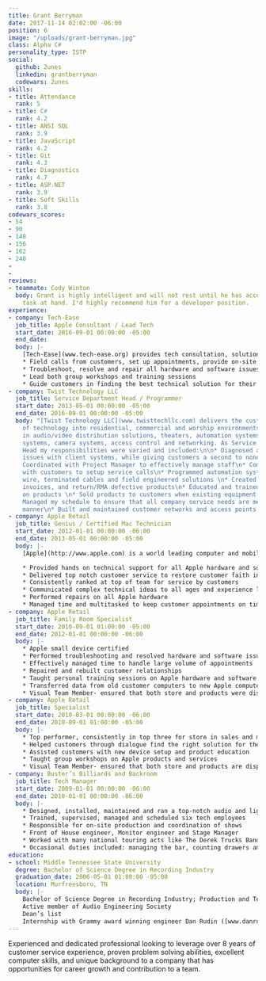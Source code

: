 ```yaml
---
title: Grant Berryman
date: 2017-11-14 02:02:00 -06:00
position: 6
image: "/uploads/grant-berryman.jpg"
class: Alpha C#
personality_type: ISTP
social:
  github: 2unes
  linkedin: grantberryman
  codewars: 2unes
skills:
- title: Attendance
  rank: 5
- title: C#
  rank: 4.2
- title: ANSI SQL
  rank: 3.9
- title: JavaScript
  rank: 4.2
- title: Git
  rank: 4.3
- title: Diagnostics
  rank: 4.7
- title: ASP.NET
  rank: 3.9
- title: Soft Skills
  rank: 3.8
codewars_scores:
- 54
- 90
- 148
- 156
- 162
- 248
- 
- 
reviews:
- teammate: Cody Winton
  body: Grant is highly intelligent and will not rest until he has accomplished the
    task at hand. I'd highly recommend him for a developer position.
experience:
- company: Tech-Ease
  job_title: Apple Consultant / Lead Tech
  start_date: 2016-09-01 00:00:00 -05:00
  end_date: 
  body: |-
    [Tech-Ease](www.tech-ease.org) provides tech consultation, solutions, training and repairs for all Apple products.  As Lead Tech, I am an independent contractor and work with minimal oversight. My duties include:
    * Field calls from customers, set up appointments, provide on-site personal or business consultation and expertise
    * Troubleshoot, resolve and repair all hardware and software issues on all Apple products
    * Lead both group workshops and training sessions
    * Guide customers in finding the best technical solution for their needs
- company: Twist Technology LLC
  job_title: Service Department Head / Programmer
  start_date: 2013-05-01 00:00:00 -05:00
  end_date: 2016-09-01 00:00:00 -05:00
  body: "[Twist Technology LLC](www.twisttechllc.com) delivers the custom integration
    of technology into residential, commercial and worship environments. Twist specializes
    in audio/video distribution solutions, theaters, automation systems, lighting
    systems, camera systems, access control and networking. As Service Department
    Head my responsibilities were varied and included:\n\n* Diagnosed and resolved
    issues with client systems, while giving customers a second to none experience\n*
    Coordinated with Project Manager to effectively manage staff\n* Communicated directly
    with customers to setup service calls\n* Programmed automation systems, pulled
    wire, terminated cables and field engineered solutions \n* Created service tickets,
    invoices, and return/RMA defective products\n* Educated and trained customers
    on products \n* Sold products to customers when existing equipment has failed\n*
    Managed my schedule to ensure that all company service needs are met in a timely
    manner\n* Built and maintained customer networks and access points "
- company: Apple Retail
  job_title: Genius / Certified Mac Technician
  start_date: 2012-01-01 00:00:00 -06:00
  end_date: 2013-05-01 00:00:00 -05:00
  body: |-
    [Apple](http://www.apple.com) is a world leading computer and mobile device manufacturer that sells and services their products through Apple Retail stores. As a Genius my duties included:

    * Provided hands on technical support for all Apple hardware and software
    * Delivered top notch customer service to restore customer faith in Apple
    * Consistently ranked at top of team for service by customers
    * Communicated complex technical ideas to all ages and experience levels
    * Performed repairs on all Apple hardware
    * Managed time and multitasked to keep customer appointments on time in fast paced, time sensitive environment
- company: Apple Retail
  job_title: Family Room Specialist
  start_date: 2010-09-01 01:00:00 -05:00
  end_date: 2012-01-01 00:00:00 -06:00
  body: |-
    * Apple small device certified
    * Performed troubleshooting and resolved hardware and software issues on Apple mobile devices
    * Effectively managed time to handle large volume of appointments
    * Repaired and rebuilt customer relationships
    * Taught personal training sessions on Apple hardware and software
    * Transferred data from old customer computers to new Apple computer
    * Visual Team Member- ensured that both store and products were displayed according to Apple’s standards, worked after hours to change displays, updated storefront windows, image products with updated software, setup for product launches and restock
- company: Apple Retail
  job_title: Specialist
  start_date: 2010-03-01 00:00:00 -06:00
  end_date: 2010-09-01 01:00:00 -05:00
  body: |-
    * Top performer, consistently in top three for store in sales and metrics
    * Helped customers through dialogue find the right solution for their needs
    * Assisted customers with new device setup and product education
    * Taught group workshops on Apple products and services
    * Visual Team Member- ensured that both store and products are displayed according to Apple’s standards, worked after hours to change displays, updated storefront windows, image products with updated software, setup for product launches and restock
- company: Buster’s Billiards and Backroom
  job_title: Tech Manager
  start_date: 2009-01-01 00:00:00 -06:00
  end_date: 2010-01-01 00:00:00 -06:00
  body: |-
    * Designed, installed, maintained and ran a top-notch audio and lighting system for 1000 capacity venue
    * Trained, supervised, managed and scheduled six tech employees
    * Responsible for on-site production and coordination of shows
    * Front of House engineer, Monitor engineer and Stage Manager
    * Worked with many national touring acts like The Derek Trucks Band, Blues Traveler, Silversun Pickups, Cage The Elephant, etc.
    * Occasional duties included: managing the bar, counting drawers and cash drops
education:
- school: Middle Tennessee State University
  degree: Bachelor of Science Degree in Recording Industry
  graduation_date: 2006-05-01 01:00:00 -05:00
  location: Murfreesboro, TN
  body: |-
    Bachelor of Science Degree in Recording Industry; Production and Technology, Minor in Music Industry, Major GPA: 3.857 Overall GPA: 3.34
    Active member of Audio Engineering Society
    Dean’s list
    Internship with Grammy award winning engineer Dan Rudin ([www.danrudin.com](http://www.danrudin.com))
---
```


Experienced and dedicated professional looking to leverage over 8 years of customer service experience, proven problem solving abilities, excellent computer skills, and unique background to a company that has opportunities for career growth and contribution to a team.